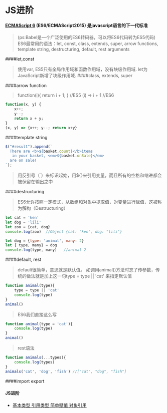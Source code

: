 # JS进阶

#### [ECMAScript 6](http://es6.ruanyifeng.com/) (ES6/ECMAScript2015) 是javascript语言的下一代标准
> (ps:Babel是一个广泛使用的ES6转码器，可以将ES6代码转为ES5代码)
> ES6最常用的语法：let, const, class, extends, super, arrow functions, template string, destructuring, default, rest arguments

####let,const
> 使用var, ES5只有全局作用域和函数作用域，没有块级作用域.
> let为JavaScript新增了块级作用域.
####class, extends, super

####arrow function
> function(i){ return i + 1; } //ES5
> (i) => i + 1 //ES6

```javascript
function(x, y) {
    x++;
    y--;
    return x + y;
}
(x, y) => {x++; y--; return x+y}
```
####template string
```javascript
$("#result").append(`
  There are <b>${basket.count}</b>items
   in your basket, <em>${basket.onSale}</em>
  are on sale!
`);
```
> 用反引号（\`）来标识起始，用${}来引用变量，而且所有的空格和缩进都会被保留在输出之中

####destructuring
> ES6允许按照一定模式，从数组和对象中提取值，对变量进行赋值，这被称为解构（Destructuring）
```javascript
let cat = 'ken'
let dog = 'lili'
let zoo = {cat, dog}
console.log(zoo)  //Object {cat: "ken", dog: "lili"}
```
```javascript
let dog = {type: 'animal', many: 2}
let { type, many} = dog
console.log(type, many)   //animal 2
```

####default, rest
> default很简单，意思就是默认值。 如调用animal()方法时忘了传参数，传统的做法就是加上这一句type = type || 'cat' 来指定默认值

```javascript
function animal(type){
    type = type || 'cat'  
    console.log(type)
}
animal()
```
> ES6我们直接这么写
```javascript
function animal(type = 'cat'){
    console.log(type)
}
animal()
```
> rest语法
```javascript
function animals(...types){
    console.log(types)
}
animals('cat', 'dog', 'fish') //["cat", "dog", "fish"]
```

####import export

#### JS进阶
* [基本类型 引用类型 简单赋值 对象引用](https://segmentfault.com/a/1190000002789651)

